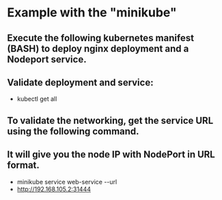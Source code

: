# Example with the "minikube"
## Execute the following kubernetes manifest (BASH) to deploy nginx deployment and a Nodeport service.
## Validate deployment and service:
- kubectl get all
## To validate the networking, get the service URL using the following command. 
## It will give you the node IP with NodePort in URL format.
- minikube service web-service --url
- http://192.168.105.2:31444